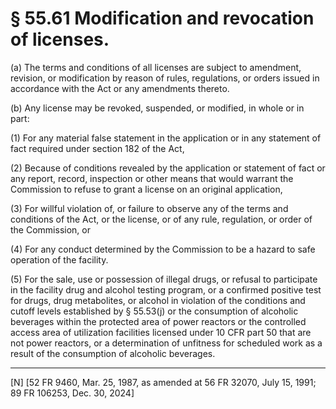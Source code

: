 # § 55.61   Modification and revocation of licenses.

(a) The terms and conditions of all licenses are subject to amendment, revision, or modification by reason of rules, regulations, or orders issued in accordance with the Act or any amendments thereto. 


(b) Any license may be revoked, suspended, or modified, in whole or in part:


(1) For any material false statement in the application or in any statement of fact required under section 182 of the Act,


(2) Because of conditions revealed by the application or statement of fact or any report, record, inspection or other means that would warrant the Commission to refuse to grant a license on an original application,


(3) For willful violation of, or failure to observe any of the terms and conditions of the Act, or the license, or of any rule, regulation, or order of the Commission, or


(4) For any conduct determined by the Commission to be a hazard to safe operation of the facility. 


(5) For the sale, use or possession of illegal drugs, or refusal to participate in the facility drug and alcohol testing program, or a confirmed positive test for drugs, drug metabolites, or alcohol in violation of the conditions and cutoff levels established by § 55.53(j) or the consumption of alcoholic beverages within the protected area of power reactors or the controlled access area of utilization facilities licensed under 10 CFR part 50 that are not power reactors, or a determination of unfitness for scheduled work as a result of the consumption of alcoholic beverages.



---

[N] [52 FR 9460, Mar. 25, 1987, as amended at 56 FR 32070, July 15, 1991; 89 FR 106253, Dec. 30, 2024]





